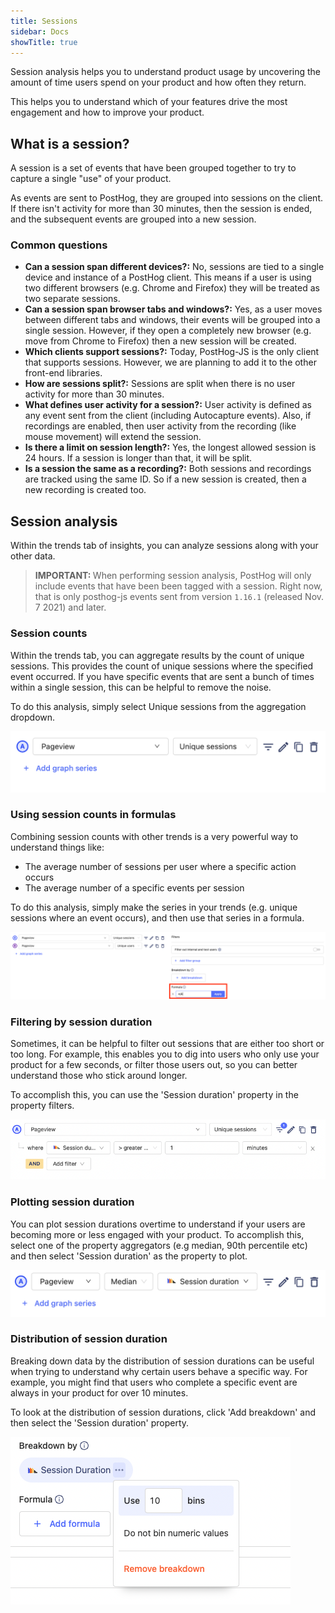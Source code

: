 ```yaml
---
title: Sessions
sidebar: Docs
showTitle: true
---
```


Session analysis helps you to understand product usage by uncovering the amount of time users spend on your product and how often they return.

This helps you to understand which of your features drive the most engagement and how to improve your product.

## What is a session?

A session is a set of events that have been grouped together to try to capture a single "use" of your product.

As events are sent to PostHog, they are grouped into sessions on the client. If there isn't activity for more than 30 minutes, then the session is ended, and the subsequent events are grouped into a new session.

### Common questions

-   **Can a session span different devices?:** No, sessions are tied to a single device and instance of a PostHog client. This means if a user is using two different browsers (e.g. Chrome and Firefox) they will be treated as two separate sessions.
-   **Can a session span browser tabs and windows?:** Yes, as a user moves between different tabs and windows, their events will be grouped into a single session. However, if they open a completely new browser (e.g. move from Chrome to Firefox) then a new session will be created.
-   **Which clients support sessions?:** Today, PostHog-JS is the only client that supports sessions. However, we are planning to add it to the other front-end libraries.
-   **How are sessions split?:** Sessions are split when there is no user activity for more than 30 minutes.
-   **What defines user activity for a session?:** User activity is defined as any event sent from the client (including Autocapture events). Also, if recordings are enabled, then user activity from the recording (like mouse movement) will extend the session.
-   **Is there a limit on session length?:** Yes, the longest allowed session is 24 hours. If a session is longer than that, it will be split.
-   **Is a session the same as a recording?:** Both sessions and recordings are tracked using the same ID. So if a new session is created, then a new recording is created too.

## Session analysis

Within the trends tab of insights, you can analyze sessions along with your other data.

<blockquote class='warning-note'>
<b>IMPORTANT: </b> 
When performing session analysis, PostHog will only include events that have been been tagged with a session. Right now, that is only posthog-js events sent from version <code>1.16.1</code> (released Nov. 7 2021) and later.
</blockquote>

### Session counts

Within the trends tab, you can aggregate results by the count of unique sessions. This provides the count of unique sessions where the specified event occurred. If you have specific events that are sent a bunch of times within a single session, this can be helpful to remove the noise.

To do this analysis, simply select Unique sessions from the aggregation dropdown.

![Session counts](../images/docs/user-guides/sessions/unique-sessions.png)

### Using session counts in formulas

Combining session counts with other trends is a very powerful way to understand things like:

-   The average number of sessions per user where a specific action occurs
-   The average number of a specific events per session

To do this analysis, simply make the series in your trends (e.g. unique sessions where an event occurs), and then use that series in a formula.

![Session counts](../images/docs/user-guides/sessions/session-formula.png)

### Filtering by session duration

Sometimes, it can be helpful to filter out sessions that are either too short or too long. For example, this enables you to dig into users who only use your product for a few seconds, or filter those users out, so you can better understand those who stick around longer.

To accomplish this, you can use the 'Session duration' property in the property filters.

![Session counts](../images/docs/user-guides/sessions/duration-filter.png)

### Plotting session duration

You can plot session durations overtime to understand if your users are becoming more or less engaged with your product. To accomplish this, select one of the property aggregators (e.g median, 90th percentile etc) and then select 'Session duration' as the property to plot.

![Session counts](../images/docs/user-guides/sessions/median-duration.png)

### Distribution of session duration

Breaking down data by the distribution of session durations can be useful when trying to understand why certain users behave a specific way. For example, you might find that users who complete a specific event are always in your product for over 10 minutes.

To look at the distribution of session durations, click 'Add breakdown' and then select the 'Session duration' property.

![Session counts](../images/docs/user-guides/sessions/duration-breakdown.png)
